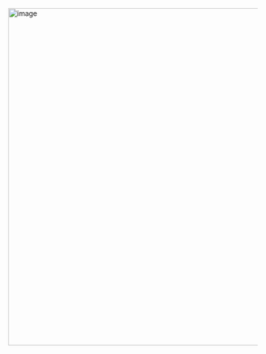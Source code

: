 <img width="1020" height="680" alt="image" src="https://github.com/user-attachments/assets/0599189d-0c41-48e8-b90f-a61442b7714c" />
